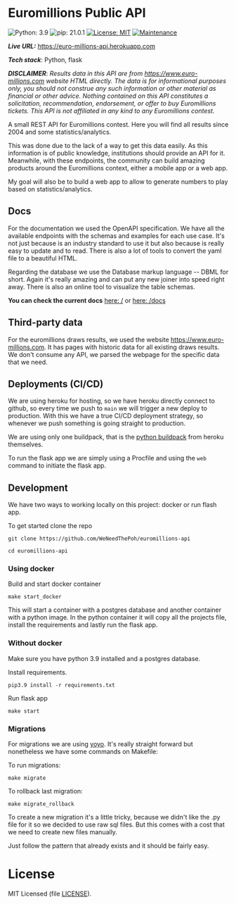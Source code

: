 # Euromillions Public API
![Python: 3.9](https://img.shields.io/badge/Python-3.9-blue)
![pip: 21.0.1](https://img.shields.io/badge/pip-21.0.1-blue)
[![License: MIT](https://img.shields.io/badge/License-MIT-blue)](https://opensource.org/licenses/MIT)
[![Maintenance](https://img.shields.io/badge/Maintained%3F-yes-green.svg)](https://github.com/WeNeedThePoh/euromillions-api/graphs/commit-activity)

***Live URL:*** https://euro-millions-api.herokuapp.com

***Tech stack***: Python, flask

***DISCLAIMER***: *Results data in this API are from https://www.euro-millions.com website HTML directly. The data is for informational purposes only, you should not construe any such information or other material as financial or other advice. Nothing contained on this API constitutes a solicitation, recommendation, endorsement, or offer to buy Euromillions tickets. This API is not affiliated in any kind to any Euromillions contest.*

A small REST API for Euromillions contest. Here you will find all results since 2004 and some statistics/analytics.

This was done due to the lack of a way to get this data easily. As this information is of public knowledge, institutions should provide an API for it.
Meanwhile, with these endpoints, the community can build amazing products around the Euromillions context, either a mobile app or a web app.

My goal will also be to build a web app to allow to generate numbers to play based on statistics/analytics.

## Docs

For the documentation we used the OpenAPI specification. We have all the available endpoints with the schemas and examples for each use case. It's not just because is an industry standard to use it but also because is really easy to update and to read. There is also a lot of tools to convert the yaml file to a beautiful HTML.

Regarding the database we use the Database markup language -- DBML for short. Again it's really amazing and can put any new joiner into speed right away. There is also an online tool to visualize the table schemas.

**You can check the current docs** [here: /](https://euro-millions-api.herokuapp.com) or [here: /docs](https://euro-millions-api.herokuapp.com/docs)

## Third-party data

For the euromillions draws results, we used the website https://www.euro-millions.com. It has pages with historic data for all existing draws results. We don't consume any API, we parsed the webpage for the specific data that we need.

## Deployments (CI/CD)

We are using heroku for hosting, so we have heroku directly connect to github, so every time we push to `main` we will trigger a new deploy to production. With this we have a true CI/CD deployment strategy, so whenever we push something is going straight to production.

We are using only one buildpack, that is the [python buildpack](https://github.com/heroku/heroku-buildpack-python) from heroku themselves.

To run the flask app we are simply using a Procfile and using the `web` command to initiate the flask app.

## Development

We have two ways to working locally on this project: docker or run flash app.

To get started clone the repo
```
git clone https://github.com/WeNeedThePoh/euromillions-api

cd euromillions-api
```

### Using docker
Build and start docker container
```
make start_docker
```

This will start a container with a postgres database and another container with a python image. In the python container it will copy all the projects file, install the requirements and lastly run the flask app.


### Without docker
Make sure you have python 3.9 installed and a postgres database.

Install requirements.
```
pip3.9 install -r requirements.txt
```

Run flask app
```
make start
```

### Migrations
For migrations we are using [yoyo](https://pypi.org/project/yoyo-migrations/).
It's really straight forward but nonetheless we have some commands on Makefile:

To run migrations:
```
make migrate
```

To rollback last migration:
```
make migrate_rollback
```

To create a new migration it's a little tricky, because we didn't like the .py file for it so we decided to use raw sql files. But this comes with a cost that we need to create new files manually.

Just follow the pattern that already exists and it should be fairly easy.

# License

MIT Licensed (file [LICENSE](LICENSE)).
